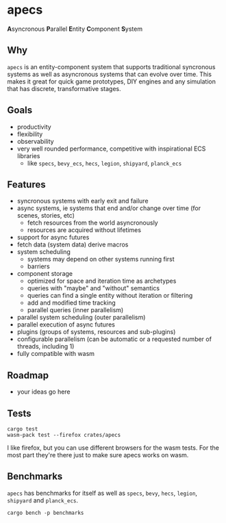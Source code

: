 # apecs
**A**syncronous **P**arallel **E**ntity **C**omponent **S**ystem

## Why
`apecs` is an entity-component system that supports traditional syncronous systems as well as
asyncronous systems that can evolve over time. This makes it great for quick game prototypes,
DIY engines and any simulation that has discrete, transformative stages.

## Goals
* productivity
* flexibility
* observability
* very well rounded performance, competitive with inspirational ECS libraries
  - like `specs`, `bevy_ecs`, `hecs`, `legion`, `shipyard`, `planck_ecs`

## Features
- syncronous systems with early exit and failure
- async systems, ie systems that end and/or change over time (for scenes, stories, etc)
  - fetch resources from the world asyncronously
  - resources are acquired without lifetimes
- support for async futures
- fetch data (system data) derive macros
- system scheduling
  - systems may depend on other systems running first
  - barriers
- component storage
  - optimized for space and iteration time as archetypes
  - queries with "maybe" and "without" semantics
  - queries can find a single entity without iteration or filtering
  - add and modified time tracking
  - parallel queries (inner parallelism)
- parallel system scheduling (outer parallelism)
- parallel execution of async futures
- plugins (groups of systems, resources and sub-plugins)
- configurable parallelism (can be automatic or a requested number of threads, including 1)
- fully compatible with wasm

## Roadmap
- your ideas go here

## Tests
```
cargo test
wasm-pack test --firefox crates/apecs
```

I like firefox, but you can use different browsers for the wasm tests. For the most part they're there
just to make sure apecs works on wasm.

## Benchmarks
`apecs` has benchmarks for itself as well as `specs`, `bevy`, `hecs`, `legion`, `shipyard` and `planck_ecs`.

```
cargo bench -p benchmarks
```
